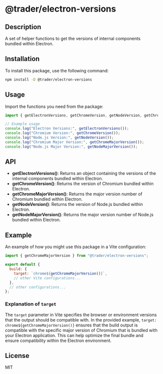 # @trader/electron-versions

## Description

A set of helper functions to get the versions of internal components bundled within Electron.

## Installation

To install this package, use the following command:

```bash
npm install -D @trader/electron-versions
```

## Usage

Import the functions you need from the package:

```javascript
import { getElectronVersions, getChromeVersion, getNodeVersion, getChromeMajorVersion, getNodeMajorVersion } from "@trader/electron-versions";

// Example usage
console.log("Electron Versions:", getElectronVersions());
console.log("Chromium Version:", getChromeVersion());
console.log("Node.js Version:", getNodeVersion());
console.log("Chromium Major Version:", getChromeMajorVersion());
console.log("Node.js Major Version:", getNodeMajorVersion());
```

## API

- **getElectronVersions()**: Returns an object containing the versions of the internal components bundled within Electron.
- **getChromeVersion()**: Returns the version of Chromium bundled within Electron.
- **getChromeMajorVersion()**: Returns the major version number of Chromium bundled within Electron.
- **getNodeVersion()**: Returns the version of Node.js bundled within Electron.
- **getNodeMajorVersion()**: Returns the major version number of Node.js bundled within Electron.

## Example

An example of how you might use this package in a Vite configuration:

```javascript
import { getChromeMajorVersion } from "@trader/electron-versions";

export default {
  build: {
    target: `chrome${getChromeMajorVersion()}`,
    // other Vite configurations...
  },
  // other configurations...
};
```

### Explanation of `target`

The `target` parameter in Vite specifies the browser or environment versions that the output should be compatible with. In the provided example, `target: chrome${getChromeMajorVersion()}` ensures that the build output is compatible with the specific major version of Chromium that is bundled with your Electron application. This can help optimize the final bundle and ensure compatibility within the Electron environment.

## License

MIT
